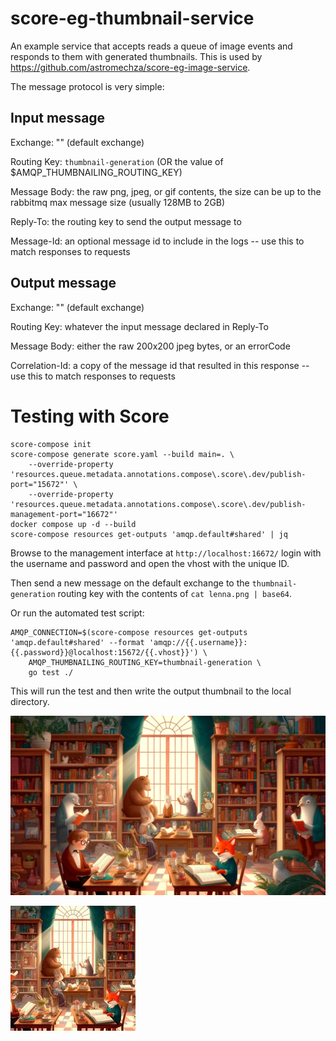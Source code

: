 # score-eg-thumbnail-service

An example service that accepts reads a queue of image events and responds to them with generated thumbnails. This is used by <https://github.com/astromechza/score-eg-image-service>.

The message protocol is very simple:

## Input message

Exchange: "" (default exchange)

Routing Key: `thumbnail-generation` (OR the value of $AMQP_THUMBNAILING_ROUTING_KEY)

Message Body: the raw png, jpeg, or gif contents, the size can be up to the rabbitmq max message size (usually 128MB to 2GB)

Reply-To: the routing key to send the output message to

Message-Id: an optional message id to include in the logs -- use this to match responses to requests

## Output message

Exchange: "" (default exchange)

Routing Key: whatever the input message declared in Reply-To

Message Body: either the raw 200x200 jpeg bytes, or an errorCode

Correlation-Id: a copy of the message id that resulted in this response -- use this to match responses to requests

# Testing with Score

```
score-compose init
score-compose generate score.yaml --build main=. \
    --override-property 'resources.queue.metadata.annotations.compose\.score\.dev/publish-port="15672"' \
    --override-property 'resources.queue.metadata.annotations.compose\.score\.dev/publish-management-port="16672"'
docker compose up -d --build
score-compose resources get-outputs 'amqp.default#shared' | jq
```

Browse to the management interface at `http://localhost:16672/` login with the username and password and open the vhost with the unique ID.

Then send a new message on the default exchange to the `thumbnail-generation` routing key with the contents of `cat lenna.png | base64`.

Or run the automated test script:

```
AMQP_CONNECTION=$(score-compose resources get-outputs 'amqp.default#shared' --format 'amqp://{{.username}}:{{.password}}@localhost:15672/{{.vhost}}') \
    AMQP_THUMBNAILING_ROUTING_KEY=thumbnail-generation \
    go test ./
```

This will run the test and then write the output thumbnail to the local directory.

![library.jpg](samples/library.jpg)

![library_output.jpeg](samples/library_output.jpeg)
